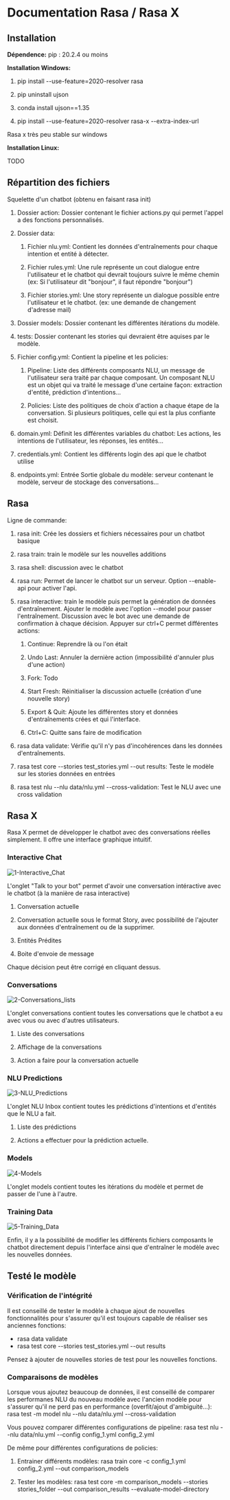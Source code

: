 # Documentation Rasa / Rasa X

## Installation

__Dépendence:__
pip : 20.2.4 ou moins

__Installation Windows:__

1. pip install --use-feature=2020-resolver rasa

2. pip uninstall ujson

3. conda install ujson==1.35

4. pip install  --use-feature=2020-resolver rasa-x --extra-index-url

Rasa x très peu stable  sur windows

__Installation Linux:__

TODO

## Répartition des fichiers

Squelette d'un chatbot (obtenu en faisant rasa init)

1. Dossier action: Dossier contenant le fichier actions.py qui permet l'appel a des fonctions personnalisés.

2. Dossier data:

    1. Fichier nlu.yml: Contient les données d'entraînements pour chaque intention et entité à détecter.

    2. Fichier rules.yml: Une rule représente un cout dialogue entre l'utilisateur et le chatbot qui devrait toujours suivre le même chemin (ex: Si l'utilisateur dit "bonjour", il faut répondre "bonjour")

    3. Fichier stories.yml: Une story représente un dialogue possible entre l'utilisateur et le chatbot. (ex: une demande de changement d'adresse mail)

3. Dossier models: Dossier contenant les différentes itérations du modèle.

4. tests: Dossier contenant les stories qui devraient être aquises par le modèle.

5. Fichier config.yml: Contient la pipeline et les policies:

    1. Pipeline: Liste des différents composants NLU, un message de l'utilisateur sera traité par chaque composant. Un composant NLU est un objet qui va traité le message d'une certaine façon: extraction d'entité, prédiction d'intentions...

    2. Policies: Liste des politiques de choix d'action a chaque étape de la conversation. Si plusieurs politiques, celle qui est la plus confiante est choisit.

6. domain.yml: Définit les différentes variables du chatbot: Les actions, les intentions de l'utilisateur, les réponses, les entités...

7. credentials.yml: Contient les différents login des api que le chatbot utilise

8. endpoints.yml: Entrée Sortie globale du modèle: serveur contenant le modèle, serveur de stockage des conversations...

## Rasa

Ligne de commande:

1. rasa init: Crée les dossiers et fichiers nécessaires pour un chatbot basique

2. rasa train: train le modèle sur les nouvelles additions

3. rasa shell: discussion avec le chatbot

4. rasa run: Permet de lancer le chatbot sur un serveur. Option --enable-api pour activer l'api.

5. rasa interactive: train le modèle puis permet la génération de données d'entraînement. Ajouter le modèle avec l'option --model pour passer l'entraînement. Discussion avec le bot avec une demande de confirmation à chaque décision. Appuyer sur ctrl+C permet différentes actions:

    1. Continue: Reprendre là ou l'on était

    2. Undo Last: Annuler la dernière action (impossibilité d'annuler plus d'une action)

    3. Fork: Todo

    4. Start Fresh: Réinitialiser la discussion actuelle (création d'une nouvelle story)

    5. Export & Quit: Ajoute les différentes story et données d'entraînements crées et qui l'interface.

    6. Ctrl+C: Quitte sans faire de modification

6. rasa data validate: Vérifie qu'il n'y pas d'incohérences dans les données d'entraînements.

7. rasa test core --stories test_stories.yml --out results: Teste le modèle sur les stories données en entrées

8. rasa test nlu --nlu data/nlu.yml --cross-validation: Test le NLU avec une cross validation

## Rasa X

Rasa X permet de développer le chatbot avec des conversations réelles simplement.
Il offre une interface graphique intuitif.

### Interactive Chat

![1-Interactive_Chat](https://i.ibb.co/xg9qsYM/1-Interactive.png)

L'onglet "Talk to your bot" permet d'avoir une conversation intéractive avec le chatbot (à la manière de rasa interactive)

1. Conversation actuelle

2. Conversation actuelle sous le format Story, avec possibilité de l'ajouter aux données d'entraînement ou de la supprimer.

3. Entités Prédites

4. Boite d'envoie de message

Chaque décision peut être corrigé en cliquant dessus.

### Conversations

![2-Conversations_lists](https://i.ibb.co/4Sgt9xh/2-Conversation.png)

L'onglet conversations contient toutes les conversations que le chatbot a eu avec vous ou avec d'autres utilisateurs.

1. Liste des conversations

2. Affichage de la conversations

3. Action a faire pour la conversation actuelle

### NLU Predictions

![3-NLU_Predictions](https://i.ibb.co/YXDR793/3-NLUPredictions.png)

L'onglet NLU Inbox contient toutes les prédictions d'intentions et d'entités que le NLU a fait.

1. Liste des prédictions

2. Actions a effectuer pour la prédiction actuelle.

### Models

![4-Models](https://i.ibb.co/vvd1Wp6/4-Modeles.png)

L'onglet models contient toutes les itérations du modèle et permet de passer de l'une à l'autre.

### Training Data

![5-Training_Data](https://i.ibb.co/VSVybcc/5-Training.png)

Enfin, il y a la possibilité de modifier les différents fichiers composants le chatbot directement depuis l'interface ainsi que d'entraîner le modèle avec les nouvelles données.

## Testé le modèle

### Vérification de l'intégrité

Il est conseillé de tester le modèle à chaque ajout de nouvelles fonctionnalités pour s'assurer qu'il est toujours capable de réaliser ses anciennes fonctions:
- rasa data validate
- rasa test core --stories test_stories.yml --out results

Pensez à ajouter de nouvelles stories de test pour les nouvelles fonctions.

### Comparaisons de modèles

Lorsque vous ajoutez beaucoup de données, il est conseillé de comparer les performanes NLU du nouveau modèle avec l'ancien modèle pour s'assurer qu'il ne perd pas en performance (overfit/ajout d'ambiguité...):
rasa test -m model nlu --nlu data/nlu.yml --cross-validation

Vous pouvez comparer différentes configurations de pipeline:
rasa test nlu --nlu data/nlu.yml --config config_1.yml config_2.yml

De même pour différentes configurations de policies:

1. Entrainer différents modèles: rasa train core -c config_1.yml config_2.yml --out comparison_models

2. Tester les modèles: rasa test core -m comparison_models --stories stories_folder --out comparison_results --evaluate-model-directory